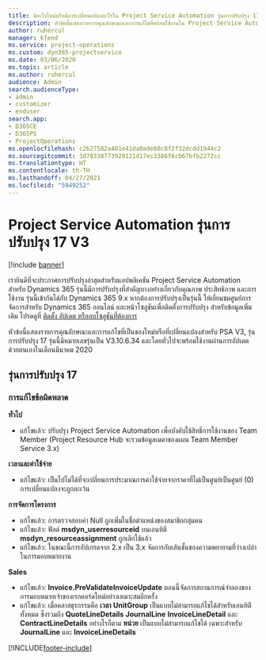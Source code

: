 ```yaml
---
title: มีอะไรใหม่หรือมีการเปลี่ยนแปลงอะไรใน Project Service Automation รุ่นการปรับปรุง 17 V3
description: หัวข้อนี้แสดงรายการคุณลักษณะและการแก้ไขที่พร้อมใช้งานใน Project Service Automation รุ่นการปรับปรุง 17 V3
author: ruhercul
manager: kfend
ms.service: project-operations
ms.custom: dyn365-projectservice
ms.date: 03/06/2020
ms.topic: article
ms.author: ruhercul
audience: Admin
search.audienceType:
- admin
- customizer
- enduser
search.app:
- D365CE
- D365PS
- ProjectOperations
ms.openlocfilehash: c2b27582a401e41da0a9e60c8f2f32dcdd1944c2
ms.sourcegitcommit: 3d78338773929121d17ec3386f6cb67bfb2272cc
ms.translationtype: HT
ms.contentlocale: th-TH
ms.lasthandoff: 04/27/2021
ms.locfileid: "5949252"
---
```

# <a name="project-service-automation-update-release-17-v3"></a>Project Service Automation รุ่นการปรับปรุง 17 V3

[!include [banner](../includes/psa-now-project-operations.md)]

เรายินดีที่จะประกาศการปรับปรุงล่าสุดสำหรับแอปพลิเคชัน Project Service Automation สำหรับ Dynamics 365 รุ่นนี้มีการปรับปรุงที่สำคัญบางอย่างเกี่ยวกับคุณภาพ ประสิทธิภาพ และการใช้งาน  รุ่นนี้เข้ากันได้กับ Dynamics 365 9.x หากต้องการปรับปรุงเป็นรุ่นนี้ ให้เยี่ยมชมศูนย์การจัดการสำหรับ Dynamics 365 ออนไลน์ และหน้าโซลูชันเพื่อติดตั้งการปรับปรุง สำหรับข้อมูลเพิ่มเติม โปรดดูที่ [ติดตั้ง อัปเดต หรือลบโซลูชันที่ต้องการ](/power-platform/admin/install-remove-preferred-solution)

หัวข้อนี้แสดงรายการคุณลักษณะและการแก้ไขที่เป็นของใหม่หรือที่เปลี่ยนแปลงสำหรับ PSA V3, รุ่นการปรับปรุง 17 รุ่นนี้มีหมายเลขรุ่นเป็น V3.10.6.34 และโดยทั่วไปจะพร้อมใช้งานผ่านการอัปเดตด้วยตนเองในเดือนมีนาคม 2020


## <a name="update-release-17"></a>รุ่นการปรับปรุง 17

### <a name="bug-fixes"></a>การแก้ไขข้อผิดพลาด

**ทั่วไป**

- แก้ไขแล้ว: ปรับปรุง Project Service Automation เพื่อบังคับใช้สิทธิ์การใช้งานของ Team Member (Project Resource Hub จะรวมข้อมูลเมตาของแผน Team Member Service 3.x)
 
**เวลาและค่าใช้จ่าย**

- แก้ไขแล้ว: เป็นไปไม่ได้ที่จะเปลี่ยนการประมาณการค่าใช้จ่ายจากราคาที่ไม่เป็นศูนย์เป็นศูนย์ (0) การเปลี่ยนแปลงจะถูกละเว้น

**การจัดการโครงการ**

- แก้ไขแล้ว: การตรวจสอบค่า Null ถูกเพิ่มในชื่อตำแหน่งของสมาชิกกลุ่มคน
- แก้ไขแล้ว: ฟิลด์ **msdyn_userresourceid** บนเอนทิตี **msdyn_resourceassignment** ถูกเลิกใช้แล้ว
- แก้ไขแล้ว: ในขณะนี้การอัปเกรดจาก 2.x เป็น 3.x จัดการกับเส้นชั้นของความพยายามที่ว่างเปล่าในการมอบหมายงาน

**Sales**

- แก้ไขแล้ว: **Invoice.PreValidateInvoiceUpdate** ตอนนี้จัดการสถานการณ์จำลองของการมอบหมายเจ้าของเรกคอร์ดใหม่อย่างเหมาะสมอีกครั้ง
- แก้ไขแล้ว: เมื่อคลาสธุรกรรมคือ **เวลา** **UnitGroup** เป็นแบบไม่สามารถแก้ไขได้สำหรับเอนทิตีทั้งหมด ซึ่งรวมถึง **QuoteLineDetails** **JournalLine** **InvoiceLineDetail** และ **ContractLineDetails** อย่างไรก็ตาม **หน่วย** เป็นแบบไม่สามารถแก้ไขได้ เฉพาะสำหรับ **JournalLine** และ **InvoiceLineDetails**




[!INCLUDE[footer-include](../includes/footer-banner.md)]